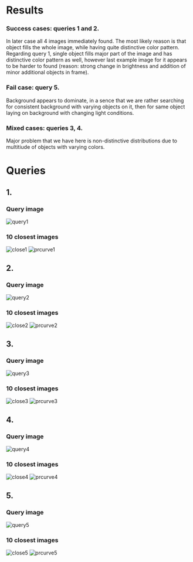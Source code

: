 # Results

### Success cases: queries 1 and 2.
In later case all 4 images immediately found. The most likely reason is that object fills the whole image, while having quite distinctive color pattern. Regarding query 1, single object fills major part of the image and has distinctive color pattern as well, however last example image for it appears to be harder to found (reason: strong change in brightness and addition of minor additional objects in frame).

### Fail case: query 5.
Background appears to dominate, in a sence that we are rather searching for consistent background with varying objects on it, then for same object laying on background with changing light conditions. 

### Mixed cases: queries 3, 4.
Major problem that we have here is non-distinctive distributions due to multitiude of objects with varying colors.


# Queries

## 1.
### Query image
![query1](https://github.com/L-sky/UCU_CV_HW3/blob/master/Content_based_image_retrieval/report_imgs/query1.png)
### 10 closest images
![close1](https://github.com/L-sky/UCU_CV_HW3/blob/master/Content_based_image_retrieval/report_imgs/query1_close.png)
![prcurve1](https://github.com/L-sky/UCU_CV_HW3/blob/master/Content_based_image_retrieval/report_imgs/pr_curve_query_1.png)

## 2.
### Query image
![query2](https://github.com/L-sky/UCU_CV_HW3/blob/master/Content_based_image_retrieval/report_imgs/query2.png)
### 10 closest images
![close2](https://github.com/L-sky/UCU_CV_HW3/blob/master/Content_based_image_retrieval/report_imgs/query2_close.png)
![prcurve2](https://github.com/L-sky/UCU_CV_HW3/blob/master/Content_based_image_retrieval/report_imgs/pr_curve_query_2.png)

## 3.
### Query image
![query3](https://github.com/L-sky/UCU_CV_HW3/blob/master/Content_based_image_retrieval/report_imgs/query3.png)
### 10 closest images
![close3](https://github.com/L-sky/UCU_CV_HW3/blob/master/Content_based_image_retrieval/report_imgs/query3_close.png)
![prcurve3](https://github.com/L-sky/UCU_CV_HW3/blob/master/Content_based_image_retrieval/report_imgs/pr_curve_query_3.png)

## 4.
### Query image
![query4](https://github.com/L-sky/UCU_CV_HW3/blob/master/Content_based_image_retrieval/report_imgs/query4.png)
### 10 closest images
![close4](https://github.com/L-sky/UCU_CV_HW3/blob/master/Content_based_image_retrieval/report_imgs/query4_close.png)
![prcurve4](https://github.com/L-sky/UCU_CV_HW3/blob/master/Content_based_image_retrieval/report_imgs/pr_curve_query_4.png)

## 5.
### Query image
![query5](https://github.com/L-sky/UCU_CV_HW3/blob/master/Content_based_image_retrieval/report_imgs/query5.png)
### 10 closest images
![close5](https://github.com/L-sky/UCU_CV_HW3/blob/master/Content_based_image_retrieval/report_imgs/query5_close.png)
![prcurve5](https://github.com/L-sky/UCU_CV_HW3/blob/master/Content_based_image_retrieval/report_imgs/pr_curve_query_5.png)
